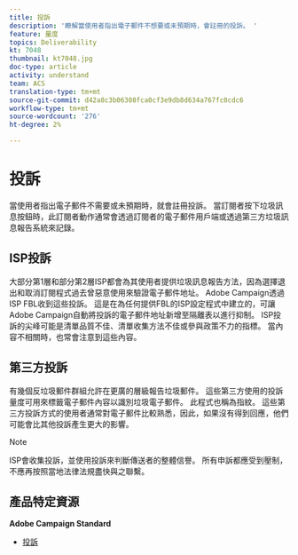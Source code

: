 ```yaml
---
title: 投訴
description: '瞭解當使用者指出電子郵件不想要或未預期時，會註冊的投訴。 '
feature: 量度
topics: Deliverability
kt: 7048
thumbnail: kt7048.jpg
doc-type: article
activity: understand
team: ACS
translation-type: tm+mt
source-git-commit: d42a8c3b06308fca0cf3e9db8d634a767fc0cdc6
workflow-type: tm+mt
source-wordcount: '276'
ht-degree: 2%

---
```



# 投訴

當使用者指出電子郵件不需要或未預期時，就會註冊投訴。 當訂閱者按下垃圾訊息按鈕時，此訂閱者動作通常會透過訂閱者的電子郵件用戶端或透過第三方垃圾訊息報告系統來記錄。

## ISP投訴

大部分第1層和部分第2層ISP都會為其使用者提供垃圾訊息報告方法，因為選擇退出和取消訂閱程式過去曾惡意使用來驗證電子郵件地址。 Adobe Campaign透過ISP FBL收到這些投訴。 這是在為任何提供FBL的ISP設定程式中建立的，可讓Adobe Campaign自動將投訴的電子郵件地址新增至隔離表以進行抑制。 ISP投訴的尖峰可能是清單品質不佳、清單收集方法不佳或參與政策不力的指標。 當內容不相關時，也常會注意到這些內容。

## 第三方投訴

有幾個反垃圾郵件群組允許在更廣的層級報告垃圾郵件。 這些第三方使用的投訴量度可用來標籤電子郵件內容以識別垃圾電子郵件。 此程式也稱為指紋。 這些第三方投訴方式的使用者通常對電子郵件比較熟悉，因此，如果沒有得到回應，他們可能會比其他投訴產生更大的影響。

>[!NOTE]
>
>ISP會收集投訴，並使用投訴來判斷傳送者的整體信譽。 所有申訴都應受到壓制，不應再按照當地法律法規盡快與之聯繫。

## 產品特定資源

**Adobe Campaign Standard**

* [投訴](https://experienceleague.adobe.com/docs/campaign-standard/using/reporting/list-of-reports/complaints.html#reporting)
